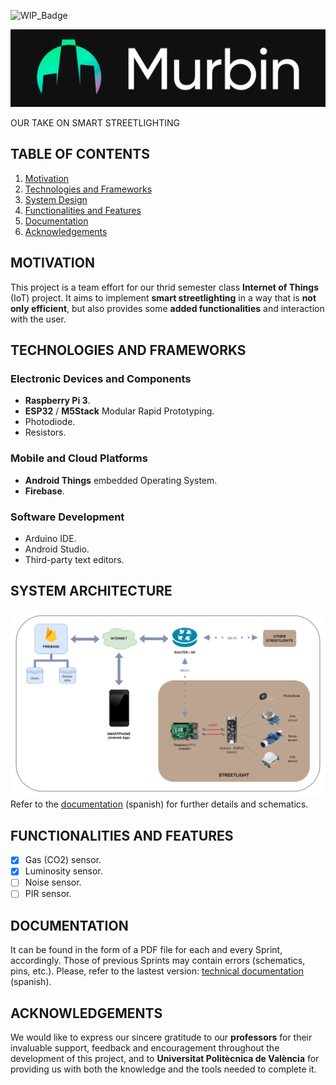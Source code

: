 

![WIP_Badge](https://img.shields.io/badge/version-0.1-blue.svg)

![Project_Logo](/img/murbin_logo.png)

OUR TAKE ON SMART STREETLIGHTING

## TABLE OF CONTENTS
1.  [Motivation](#motivation)
2.  [Technologies and Frameworks](#technologies-and-frameworks)
3.  [System Design](#system-design)
4.  [Functionalities and Features](#functionalities-and-features)
5.  [Documentation](#documentation)
6.  [Acknowledgements](#acknowledgements)

## MOTIVATION
This project is a team effort for our thrid semester class **Internet of Things** (IoT) project. It aims to implement **smart streetlighting** in a way that is **not only efficient**, but also provides some **added functionalities** and interaction with the user.

## TECHNOLOGIES AND FRAMEWORKS
### Electronic Devices and Components
*   **Raspberry Pi 3**.
*   **ESP32** / **M5Stack** Modular Rapid Prototyping.
*   Photodiode.
*   Resistors.

### Mobile and Cloud Platforms
*   **Android Things** embedded Operating System.
*   **Firebase**. 

### Software Development 
*   Arduino IDE. 
*   Android Studio.
*   Third-party text editors.

## SYSTEM ARCHITECTURE
![System Architecture Diagram](img/system_architecture_diagram.png)
Refer to the [documentation](docs/Documento_Técnico_Diseño_01.pdf) (spanish) for further details and schematics.

## FUNCTIONALITIES AND FEATURES 
*   [x] Gas (CO2) sensor.
*   [x] Luminosity sensor.
*   [ ] Noise sensor.
*   [ ] PIR sensor.

## DOCUMENTATION
It can be found in the form of a PDF file for each and every Sprint, accordingly. Those of previous Sprints may contain errors (schematics, pins, etc.). Please, refer to the lastest version: [technical documentation](docs/Documento_Técnico_Diseño_01.pdf) (spanish). 

## ACKNOWLEDGEMENTS
We would like to express our sincere gratitude to our **professors** for their invaluable support, feedback and encouragement throughout the development of this project, and to **Universitat Politècnica de València** for providing us with both the knowledge and the tools needed to complete it.
